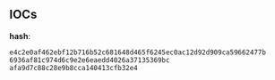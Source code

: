
## IOCs

__hash__:

```text
e4c2e0af462ebf12b716b52c681648d465f6245ec0ac12d92d909ca59662477b
6936af81c974d6c9e2e6eaedd4026a37135369bc
afa9d7c88c28e9b8cca140413cfb32e4
```